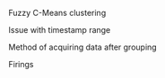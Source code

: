 
Fuzzy C-Means clustering

Issue with timestamp range

Method of acquiring data after grouping

Firings